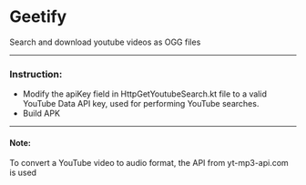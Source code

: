 # Geetify
Search and download youtube videos as OGG files
<br><hr>
<h3>Instruction:</h3>
<ul>
<li>Modify the apiKey field in HttpGetYoutubeSearch.kt file to a valid YouTube Data API key, used for performing YouTube searches.
<li>Build APK
</ul>
<hr>
<h4>Note:</h4>
To convert a YouTube video to audio format, the API from yt-mp3-api.com is used
